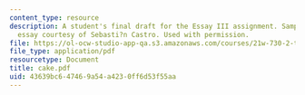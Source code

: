 ```yaml
---
content_type: resource
description: A student's final draft for the Essay III assignment. Sample student
  essay courtesy of Sebasti?n Castro. Used with permission.
file: https://ol-ocw-studio-app-qa.s3.amazonaws.com/courses/21w-730-2-the-creative-spark-fall-2004/43639bc647469a54a4230ff6d53f55aa_cake.pdf
file_type: application/pdf
resourcetype: Document
title: cake.pdf
uid: 43639bc6-4746-9a54-a423-0ff6d53f55aa
---
```

